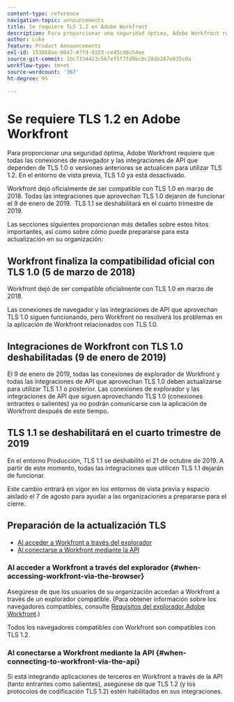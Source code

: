 ```yaml
---
content-type: reference
navigation-topic: announcements
title: Se requiere TLS 1.2 en Adobe Workfront
description: Para proporcionar una seguridad óptima, Adobe Workfront requiere que todas las conexiones de navegador y las integraciones de API que dependen de TLS 1.0 o versiones anteriores se actualicen para utilizar TLS 1.2. En el entorno de vista previa, TLS 1.0 ya está deshabilitado.
author: Luke
feature: Product Announcements
exl-id: 153668ae-0647-47fd-9153-ce45cd8c54ee
source-git-commit: 1bc7334423c567ef5f7fd9bcbc28de267e035c0a
workflow-type: tm+mt
source-wordcount: '367'
ht-degree: 0%

---
```


# Se requiere TLS 1.2 en Adobe Workfront

Para proporcionar una seguridad óptima, Adobe Workfront requiere que todas las conexiones de navegador y las integraciones de API que dependen de TLS 1.0 o versiones anteriores se actualicen para utilizar TLS 1.2. En el entorno de vista previa, TLS 1.0 ya está desactivado.

Workfront dejó oficialmente de ser compatible con TLS 1.0 en marzo de 2018. Todas las integraciones que aprovechan TLS 1.0 dejaron de funcionar el 9 de enero de 2019.  TLS 1.1 se deshabilitará en el cuarto trimestre de 2019.

Las secciones siguientes proporcionan más detalles sobre estos hitos importantes, así como sobre cómo puede prepararse para esta actualización en su organización:

## Workfront finaliza la compatibilidad oficial con TLS 1.0 (5 de marzo de 2018)

Workfront dejó de ser compatible oficialmente con TLS 1.0 en marzo de 2018.

Las conexiones de navegador y las integraciones de API que aprovechan TLS 1.0 siguen funcionando, pero Workfront no resolverá los problemas en la aplicación de Workfront relacionados con TLS 1.0.

## Integraciones de Workfront con TLS 1.0 deshabilitadas (9 de enero de 2019)

El 9 de enero de 2019, todas las conexiones de explorador de Workfront y todas las integraciones de API que aprovechan TLS 1.0 deben actualizarse para utilizar TLS 1.1 o posterior. Las conexiones de explorador y las integraciones de API que siguen aprovechando TLS 1.0 (conexiones entrantes o salientes) ya no podrán comunicarse con la aplicación de Workfront después de este tiempo. 

## TLS 1.1 se deshabilitará en el cuarto trimestre de 2019

En el entorno Producción, TLS 1.1 se deshabilitó el 21 de octubre de 2019. A partir de este momento, todas las integraciones que utilicen TLS 1.1 dejarán de funcionar.

Este cambio entrará en vigor en los entornos de vista previa y espacio aislado el 7 de agosto para ayudar a las organizaciones a prepararse para el cierre.

## Preparación de la actualización TLS

* [Al acceder a Workfront a través del explorador](#when-accessing-workfront-via-the-browser)
* [Al conectarse a Workfront mediante la API](#when-connecting-to-workfront-via-the-api)

### Al acceder a Workfront a través del explorador {#when-accessing-workfront-via-the-browser}

Asegúrese de que los usuarios de su organización accedan a Workfront a través de un explorador compatible. (Para obtener información sobre los navegadores compatibles, consulte [Requisitos del explorador Adobe Workfront](../../../workfront-basics/workfront-browser-requirements.md).)

Todos los navegadores compatibles con Workfront son compatibles con TLS 1.2.

### Al conectarse a Workfront mediante la API {#when-connecting-to-workfront-via-the-api}

Si está integrando aplicaciones de terceros en Workfront a través de la API (tanto entrantes como salientes), asegúrese de que TLS 1.2 (y los protocolos de codificación TLS 1.2) estén habilitados en sus integraciones.
